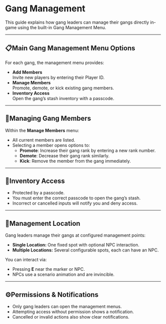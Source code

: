 # Gang Management

This guide explains how gang leaders can manage their gangs directly in-game using the built-in Gang Management Menu.

***

## 📋Main Gang Management Menu Options

For each gang, the management menu provides:

* **Add Members**\
  Invite new players by entering their Player ID.
* **Manage Members**\
  Promote, demote, or kick existing gang members.
* **Inventory Access**\
  Open the gang’s stash inventory with a passcode.

***

## 🧩Managing Gang Members

Within the **Manage Members** menu:

* All current members are listed.
* Selecting a member opens options to:
  * **Promote**: Increase their gang rank by entering a new rank number.
  * **Demote**: Decrease their gang rank similarly.
  * **Kick**: Remove the member from the gang immediately.

***

## 🔐Inventory Access

* Protected by a passcode.
* You must enter the correct passcode to open the gang’s stash.
* Incorrect or cancelled inputs will notify you and deny access.

***

## 📍Management Location

Gang leaders manage their gangs at configured management points:

* **Single Location:** One fixed spot with optional NPC interaction.
* **Multiple Locations:** Several configurable spots, each can have an NPC.

You can interact via:

* Pressing **E** near the marker or NPC.
* NPCs use a scenario animation and are invincible.

***

## ⚙️Permissions & Notifications

* Only gang leaders can open the management menus.
* Attempting access without permission shows a notification.
* Cancelled or invalid actions also show clear notifications.
